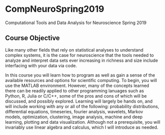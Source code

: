 # CompNeuroSpring2019
Computational Tools and Data Analysis for Neuroscience Spring 2019

## Course Objective
Like many other fields that rely on statistical analyses to understand complex systems, it is the case for neuroscience that the tools needed to analyze and interpret data sets ever increasing in richness and size include interfacing with your data via code.

In this course you will learn how to program as well as gain a sense of the available resources and options for scientific computing. To begin, you will use the MATLAB environment. However, many of the concepts learned there can be readily applied to other programming lanuages such as Python, R, Julia or C/C++, some of the pros and cons of which will be discussed, and possibly explored. Learning will largely be hands on, and will include working with any or all of the following: probability distributions, differential equations, timeseries, fourier analysis, wavelets, Markov models, optimization, clustering, image analysis, machine and deep learning, plotting and data visualization. Although not a prerequisite, you will invariably use linear algebra and calculus, which I will introduce as needed.
